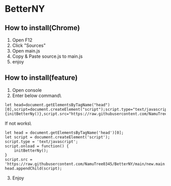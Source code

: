 # BetterNY
## How to install(Chrome)
1. Open F12
2. Click "Sources"
3. Open main.js
4. Copy & Paste source.js to main.js
5. enjoy
## How to install(feature)
1. Open console
2. Enter below command\

```
let head=document.getElementsByTagName("head")[0],script=document.createElement("script");script.type="text/javascript",script.onload=function(){initBetterNy()},script.src="https://raw.githubusercontent.com/NamuTree0345/BetterNY/main/new.main.js",head.appendChild(script);
```
If not works\
```
let head = document.getElementsByTagName('head')[0];
let script = document.createElement('script');
script.type = 'text/javascript';
script.onload = function() {
    initBetterNy();
}
script.src = 'https://raw.githubusercontent.com/NamuTree0345/BetterNY/main/new.main.js';
head.appendChild(script);
```
3. Enjoy
